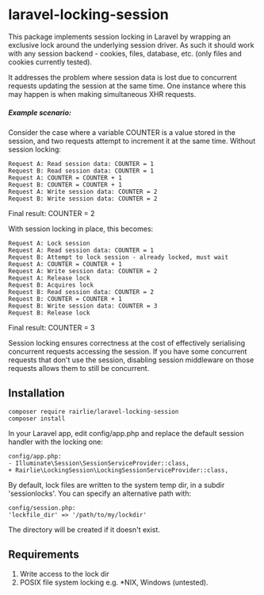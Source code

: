 # laravel-locking-session

This package implements session locking in Laravel by wrapping an exclusive lock around the underlying session driver. As such it should work with any session backend - cookies, files, database, etc. (only files and cookies currently tested).

It addresses the problem where session data is lost due to concurrent requests updating the session at the same time. One instance where this may happen is when making simultaneous XHR requests.

##### Example scenario:
Consider the case where a variable COUNTER is a value stored in the session, and two requests attempt to increment it at the same time. Without session locking:

    Request A: Read session data: COUNTER = 1
    Request B: Read session data: COUNTER = 1
    Request A: COUNTER = COUNTER + 1
    Request B: COUNTER = COUNTER + 1
    Request A: Write session data: COUNTER = 2
    Request B: Write session data: COUNTER = 2

Final result: COUNTER = 2

With session locking in place, this becomes:

    Request A: Lock session
    Request A: Read session data: COUNTER = 1
    Request B: Attempt to lock session - already locked, must wait
    Request A: COUNTER = COUNTER + 1
    Request A: Write session data: COUNTER = 2
    Request A: Release lock
    Request B: Acquires lock
    Request B: Read session data: COUNTER = 2
    Request B: COUNTER = COUNTER + 1
    Request B: Write session data: COUNTER = 3
    Request B: Release lock

Final result: COUNTER = 3

Session locking ensures correctness at the cost of effectively serialising concurrent requests accessing the session. If you have some concurrent requests that don't use the session, disabling session middleware on those requests allows them to still be concurrent.

## Installation
    composer require rairlie/laravel-locking-session
    composer install
In your Laravel app, edit config/app.php and replace the default session handler with the locking one:

    config/app.php:
    - Illuminate\Session\SessionServiceProvider::class,
    + Rairlie\LockingSession\LockingSessionServiceProvider::class,
    
By default, lock files are written to the system temp dir, in a subdir 'sessionlocks'. You can specify an alternative path with:

    config/session.php:
    'lockfile_dir' => '/path/to/my/lockdir'

The directory will be created if it doesn't exist.

## Requirements
1. Write access to the lock dir
2. POSIX file system locking e.g. *NIX, Windows (untested).
